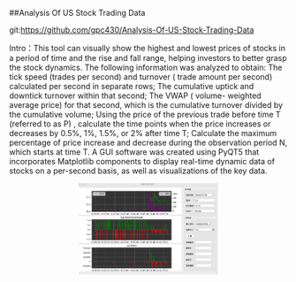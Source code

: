 ##Analysis Of US Stock Trading Data

git:https://github.com/gpc430/Analysis-Of-US-Stock-Trading-Data

Intro：This tool can visually show the highest and lowest prices of stocks in a period of time and the rise and fall range, helping investors to better grasp the stock dynamics. The following information was analyzed to obtain: The tick speed (trades per second) and turnover ( trade amount per second) calculated per second in separate rows;  The cumulative uptick and downtick turnover within that second;  The VWAP ( volume- weighted average price) for that second, which is the cumulative turnover divided by the cumulative volume;  Using the price of the previous trade before time T (referred to as P) , calculate the time points when the price increases or decreases by 0.5%, 1%, 1.5%, or 2% after time T;  Calculate the maximum percentage of price increase and decrease during the observation period N, which starts at time T. A GUI software was created using PyQT5 that incorporates Matplotlib components to display real-time dynamic data of stocks on a per-second basis, as well as visualizations of the key data.
<p align="center">
  <img src="WechatIMG27.jpg" width="50%"/>
</p>
